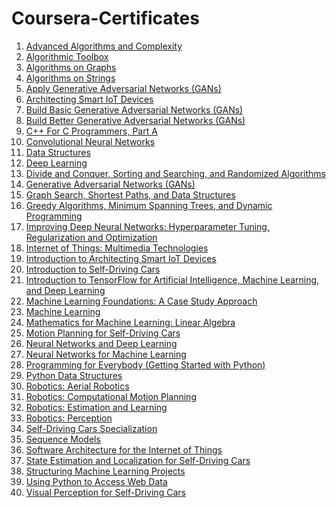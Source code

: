 # Coursera-Certificates

1. [Advanced Algorithms and Complexity](https://github.com/rvarun7777/Coursera-Certificates/blob/main/Advanced_Algorithms_and_Complexity_6WW6SGK9DWGM.pdf)
2. [Algorithmic Toolbox](https://github.com/rvarun7777/Coursera-Certificates/blob/main/Algorithmic_Toolbox_FETSXFPBVE3M.pdf)
3. [Algorithms on Graphs](https://github.com/rvarun7777/Coursera-Certificates/blob/main/Algorithms_on_Graphs_GF2DZBM8DBUV.pdf)
4. [Algorithms on Strings](https://github.com/rvarun7777/Coursera-Certificates/blob/main/Algorithms_on_Strings_DZNFBWHLF8LC.pdf)
6. [Apply Generative Adversarial Networks (GANs)](https://github.com/rvarun7777/Coursera-Certificates/blob/main/Apply_Generative_Adversarial_Networks_(GANs)_HBPEJGSNNPFB.pdf)
7. [Architecting Smart IoT Devices](https://github.com/rvarun7777/Coursera-Certificates/blob/main/Architecting_Smart_IoT_Devices_R9J6D2ESYPUQ.pdf)
8. [Build Basic Generative Adversarial Networks (GANs)](https://github.com/rvarun7777/Coursera-Certificates/blob/main/Build_Basic_Generative_Adversarial_Networks_(GANs)_UCT3JVR44DH9.pdf)
9. [Build Better Generative Adversarial Networks (GANs)](https://github.com/rvarun7777/Coursera-Certificates/blob/main/Build_Better_Generative_Adversarial_Networks%0A(GANs)_84GYECJPTYBC.pdf)
10. [C++ For C Programmers, Part A](https://github.com/rvarun7777/Coursera-Certificates/blob/main/C++_For_C_Programmers,_Part_A_TEBW2NUYDMZ4.pdf)
11. [Convolutional Neural Networks](https://github.com/rvarun7777/Coursera-Certificates/blob/main/Convolutional_Neural_Networks_SX5LVLCMUY7V.pdf)
12. [Data Structures](https://github.com/rvarun7777/Coursera-Certificates/blob/main/Data_Structures_XCDP99R252AJ.pdf)
13. [Deep Learning](https://github.com/rvarun7777/Coursera-Certificates/blob/main/Deep_Learning_Specialization_7VBUADXFQM2Y.pdf)
14. [Divide and Conquer, Sorting and Searching, and Randomized Algorithms](https://github.com/rvarun7777/Coursera-Certificates/blob/main/Divide_and_Conquer,_Sorting_and_Searching,_and_Randomized_Algorithms_F484G99TWSKK.pdf)
15. [Generative Adversarial Networks (GANs)](https://github.com/rvarun7777/Coursera-Certificates/blob/main/Generative_Adversarial_Networks_(GANs)_Specialization_GS36RGJW5TZL.pdf)
16. [Graph Search, Shortest Paths, and Data Structures](https://github.com/rvarun7777/Coursera-Certificates/blob/main/Graph_Search,_Shortest_Paths,_and_Data_Structures_L6H7F7HLPVCP.pdf)
17. [Greedy Algorithms, Minimum Spanning Trees, and Dynamic Programming](https://github.com/rvarun7777/Coursera-Certificates/blob/main/Greedy_Algorithms,_Minimum_Spanning_Trees,_and_Dynamic_Programming_MA33K7MVQKXY.pdf)
18. [Improving Deep Neural Networks: Hyperparameter Tuning, Regularization and Optimization](https://github.com/rvarun7777/Coursera-Certificates/blob/main/Improving_Deep_Neural_Networks:_Hyperparameter_Tuning,_Regularization_and_Optimization_5L2S7566N2ZD.pdf)
19. [Internet of Things: Multimedia Technologies](https://github.com/rvarun7777/Coursera-Certificates/blob/main/Internet_of_Things:_Multimedia_Technologies_BLEHLTST6HFT.pdf)
20. [Introduction to Architecting Smart IoT Devices](https://github.com/rvarun7777/Coursera-Certificates/blob/main/Introduction_to_Architecting_Smart_IoT_Devices_GQMTAMKUCZL3.pdf)
21. [Introduction to Self-Driving Cars](https://github.com/rvarun7777/Coursera-Certificates/blob/main/Introduction_to_Self-Driving_Cars_CLK4EG6SVRRP.pdf)
22. [Introduction to TensorFlow for Artificial Intelligence, Machine Learning, and Deep Learning](https://github.com/rvarun7777/Coursera-Certificates/blob/main/Introduction_to_TensorFlow_for_Artificial_Intelligence,_Machine_Learning,_and_Deep_Learning_V3BWQVGEBRJ8.pdf)
23. [Machine Learning Foundations: A Case Study Approach](https://github.com/rvarun7777/Coursera-Certificates/blob/main/Machine_Learning_Foundations:_A_Case_Study_Approach_UE7SXYMT7ZZX.pdf)
24. [Machine Learning](https://github.com/rvarun7777/Coursera-Certificates/blob/main/Machine_Learning_SW5SX9BAH4NZ.pdf)
25. [Mathematics for Machine Learning: Linear Algebra](https://github.com/rvarun7777/Coursera-Certificates/blob/main/Mathematics_for_Machine_Learning:_Linear_Algebra_4SP4WUJ75SUJ.pdf)
26. [Motion Planning for Self-Driving Cars](https://github.com/rvarun7777/Coursera-Certificates/blob/main/Motion_Planning_for_Self-Driving_Cars_ZJEXQN5DZ6Z2.pdf)
27. [Neural Networks and Deep Learning](https://github.com/rvarun7777/Coursera-Certificates/blob/main/Neural_Networks_and_Deep_Learning_Y2PKVVVWGUZZ.pdf)
28. [Neural Networks for Machine Learning](https://github.com/rvarun7777/Coursera-Certificates/blob/main/Neural_Networks_for_Machine_Learning_T7TGXMNXL56T.pdf)
29. [Programming for Everybody (Getting Started with Python)](https://github.com/rvarun7777/Coursera-Certificates/blob/main/Programming_for_Everybody_(Getting_Started_with_Python)_TVRLMU3ZDNNX.pdf)
30. [Python Data Structures](https://github.com/rvarun7777/Coursera-Certificates/blob/main/Python_Data_Structures_MQUY95EXW8GV.pdf)
31. [Robotics: Aerial Robotics](https://github.com/rvarun7777/Coursera-Certificates/blob/main/Robotics:_Aerial_Robotics_BW2J4GX7TZQN.pdf)
32. [Robotics: Computational Motion Planning](https://github.com/rvarun7777/Coursera-Certificates/blob/main/Robotics:_Computational_Motion_Planning_LCT5ZNMHMXGJ.pdf)
33. [Robotics: Estimation and Learning](https://github.com/rvarun7777/Coursera-Certificates/blob/main/Robotics:_Estimation_and_Learning_JZLKNZL5L5C7.pdf)
34. [Robotics: Perception](https://github.com/rvarun7777/Coursera-Certificates/blob/main/Robotics:_Perception_MR5VSARQESDP.pdf)
35. [Self-Driving Cars Specialization](https://github.com/rvarun7777/Coursera-Certificates/blob/main/Self-Driving_Cars_Specialization_SDTG9TADRJ7B.pdf)
36. [Sequence Models](https://github.com/rvarun7777/Coursera-Certificates/blob/main/Sequence_Models_3MYKK9HACGM7.pdf)
37. [Software Architecture for the Internet of Things](https://github.com/rvarun7777/Coursera-Certificates/blob/main/Software_Architecture_for_the_Internet_of_Things_RDP7WSW3PY5D.pdf)
38. [State Estimation and Localization for Self-Driving Cars](https://github.com/rvarun7777/Coursera-Certificates/blob/main/State_Estimation_and_Localization_for_Self-Driving_Cars_T6QMVCM2Y6QX.pdf)
39. [Structuring Machine Learning Projects](https://github.com/rvarun7777/Coursera-Certificates/blob/main/Structuring_Machine_Learning_Projects_HUCQJUTCH8A7.pdf)
40. [Using Python to Access Web Data](https://github.com/rvarun7777/Coursera-Certificates/blob/main/Using_Python_to_Access_Web_Data_P4CQSRVEGYWY.pdf)
41. [Visual Perception for Self-Driving Cars](https://github.com/rvarun7777/Coursera-Certificates/blob/main/Visual_Perception_for_Self-Driving_Cars_NZ9RG5FHKLBW.pdf)
